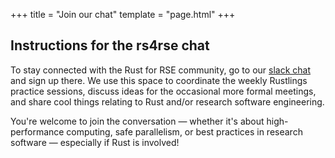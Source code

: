 +++
title = "Join our chat"
template = "page.html"
+++

## Instructions for the rs4rse chat

To stay connected with the Rust for RSE community, go to our [slack chat](https://bit.ly/rs4rse-slack) and sign up there. 
We use this space to coordinate the weekly Rustlings practice sessions, discuss ideas for the occasional more formal meetings, and share cool things relating to Rust and/or research software engineering.

You're welcome to join the conversation — whether it's about high-performance computing, safe parallelism, or best practices in research software — especially if Rust is involved!
